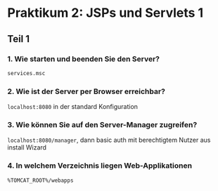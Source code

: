 # Praktikum 2: JSPs und Servlets 1

## Teil 1

### 1. Wie starten und beenden Sie den Server?
```cmd
services.msc
```

### 2. Wie ist der Server per Browser erreichbar?
`localhost:8080` in der standard Konfiguration

### 3. Wie können Sie auf den Server-Manager zugreifen?
`localhost:8080/manager`, dann basic auth mit berechtigtem Nutzer aus install Wizard

### 4. In welchem Verzeichnis liegen Web-Applikationen
`%TOMCAT_ROOT%/webapps`